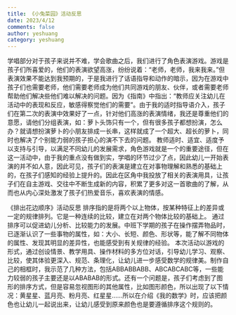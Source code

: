 ```yaml
---
title: 《小兔菜园》活动反思
date: 2023/4/12
comments: false
author: yeshuang
category: yeshuang
---
```


学唱部分对于孩子来说并不难，学会歌曲之后，我们进行了角色表演游戏。游戏是孩子们所喜爱的，他们的表演欲望高涨，纷纷说着：“老师，老师，我来我来。”但表演效果不能达到我预期的，于是我进行了话语指导和动作的暗示，因为在游戏中孩子们也需要老师，他们需要老师成为他们共同游戏的朋友、伙伴，或者需要老师帮助他们解决些他们难以解决的问题。因为《指南》中指出：“教师应关注幼儿在活动中的表现和反应，敏感得察觉他们的需要”。由于我的适时指导语介入，孩子们在第二次的表演中效果好了一点，针对他们高涨的表演情绪，我还是尊重他们的意愿，请他们分组表演，如：萝卜头饰只有一个，但有很多孩子都想扮演，怎么办？就请想扮演萝卜的小朋友排成一长串，这样就成了一个超大、超长的萝卜，同时也解决了个别能力弱的孩子担心的演不下去的问题。
    教师适时、适宜、适度予以支持与引导，以满足不同幼儿的发展需求，角色游戏就是一个的重要途径，但在这一活动中，由于我的重点没有做到实，学唱的环节过少了点，因此幼儿一开始表演的并不如人意，因此可见，孩子们的表演是建立在对事物理解和熟悉的基础上的，在孩子们感知的经验上提升的。因此在区角中我投放了相关的表演用具，让孩子们在自主游戏、交往中不断生成新的内容，积累了更多对这一首歌曲的了解，从而也从内心深处激发了孩子们热爱音乐，喜欢表演的情感。

《排出花边顺序》活动反思
排序指的是将两个以上物体，按某种特征上的差异或一定的规律排列。它是一种连续的比较，建立在对两个物体比较的基础上。
通过排序可以促进幼儿分析、比较能力的发展。中班下学期的孩子在操作摆弄物品时，已逐渐认识了一些事物的属性，如：大小、长短、颜色、形状等，能了解不同物体的属性、发现其明显的差异性，也能感受到有关规律的经验。
本次活动以游戏的形式，通过创设情景、教学用具、操作材料的多方位对话，引导幼儿学习、观察、比较，使其体验更深入、规范、条理化，让幼儿进一步感受数学的规律美。制作自己的相框时，我示范了几种方法，包括ABBABBABB、ABCABCABC等，一些能力较弱的孩子主要还是以ABABAB的形式。还有一个问题是，孩子们考虑到了图形的排序方式，但是容易忽视图形的其他属性，比如图形颜色，所以出现了以下情况：黄星星、蓝月亮、粉月亮、红星星……所以在介绍《我的数学》时，应该把颜色也让幼儿一起说出来，让幼儿感受到原来颜色也是要遵循排序这个规则的。
